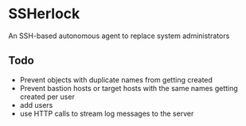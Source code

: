 # SSHerlock
An SSH-based autonomous agent to replace system administrators

## Todo

- Prevent objects with duplicate names from getting created
- Prevent bastion hosts or target hosts with the same names getting created per user
- add users
- use HTTP calls to stream log messages to the server